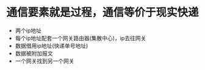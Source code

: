 # 通信要素就是过程，通信等价于现实快递
- 两个ip地址
- 每个ip地址配套一个网关路由器(集散中心)，ip去往网关
- 数据借用ip地址(快递单号地址)
- 数据被附加报文
- 一个网关找到另一个网关
